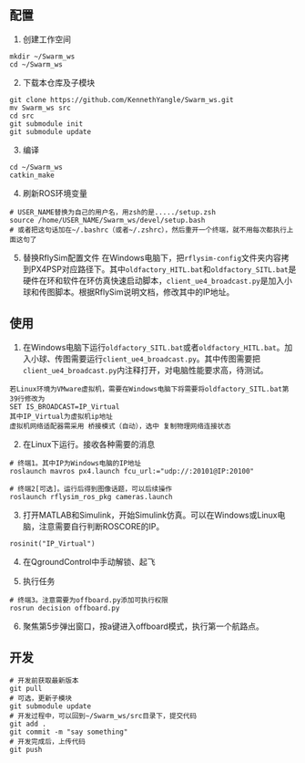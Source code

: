 ## 配置
1. 创建工作空间
``` 
mkdir ~/Swarm_ws
cd ~/Swarm_ws
```

2. 下载本仓库及子模块
```
git clone https://github.com/KennethYangle/Swarm_ws.git
mv Swarm_ws src
cd src
git submodule init
git submodule update
```

3. 编译
```
cd ~/Swarm_ws
catkin_make
```

4. 刷新ROS环境变量
```
# USER_NAME替换为自己的用户名，用zsh的是...../setup.zsh
source /home/USER_NAME/Swarm_ws/devel/setup.bash
# 或者把这句话加在~/.bashrc（或者~/.zshrc），然后重开一个终端，就不用每次都执行上面这句了
```

5. 替换RflySim配置文件
在Windows电脑下，把`rflysim-config`文件夹内容拷到PX4PSP对应路径下。其中`oldfactory_HITL.bat`和`oldfactory_SITL.bat`是硬件在环和软件在环仿真快速启动脚本，`client_ue4_broadcast.py`是加入小球和传图脚本。根据RflySim说明文档，修改其中的IP地址。




## 使用
1. 在Windows电脑下运行`oldfactory_SITL.bat`或者`oldfactory_HITL.bat`。加入小球、传图需要运行`client_ue4_broadcast.py`。其中传图需要把`client_ue4_broadcast.py`内注释打开，对电脑性能要求高，待测试。
```
若Linux环境为VMware虚拟机，需要在Windows电脑下将需要将oldfactory_SITL.bat第39行修改为
SET IS_BROADCAST=IP_Virtual
其中IP_Virtual为虚拟机ip地址
虚拟机网络适配器需采用 桥接模式（自动），选中 复制物理网络连接状态
```

2. 在Linux下运行。接收各种需要的消息
```
# 终端1。其中IP为Windows电脑的IP地址
roslaunch mavros px4.launch fcu_url:="udp://:20101@IP:20100"

# 终端2[可选]。运行后得到图像话题，可以后续操作
roslaunch rflysim_ros_pkg cameras.launch
```

3. 打开MATLAB和Simulink，开始Simulink仿真。可以在Windows或Linux电脑，注意需要自行判断ROSCORE的IP。
```
rosinit("IP_Virtual")
```
4. 在QgroundControl中手动解锁、起飞

5. 执行任务
```
# 终端3。注意需要为offboard.py添加可执行权限
rosrun decision offboard.py
```

6. 聚焦第5步弹出窗口，按a键进入offboard模式，执行第一个航路点。




## 开发
```
# 开发前获取最新版本
git pull
# 可选，更新子模块
git submodule update
# 开发过程中，可以回到~/Swarm_ws/src目录下，提交代码
git add .
git commit -m "say something"
# 开发完成后，上传代码
git push
```

